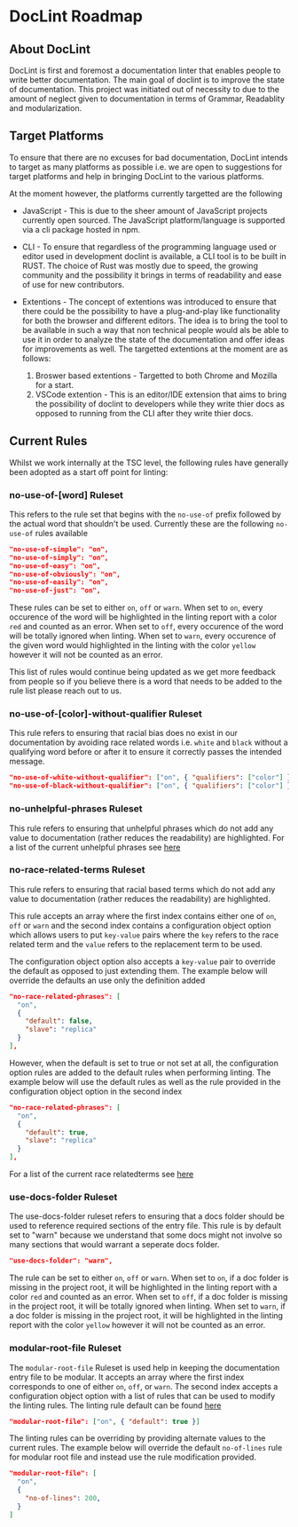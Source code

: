 # DocLint Roadmap

## About DocLint

DocLint is first and foremost a documentation linter that enables people to write better documentation. The main goal of doclint is to improve the state of documentation. This project was initiated out of necessity to due to the amount of neglect given to documentation in terms of Grammar, Readablity and modularization.

## Target Platforms

To ensure that there are no excuses for bad documentation, DocLint intends to target as many platforms as possible i.e. we are open to suggestions for target platforms and help in bringing DocLint to the various platforms.

At the moment however, the platforms currently targetted are the following

* JavaScript - This is due to the sheer amount of JavaScript projects currently open sourced. The JavaScript platform/language is supported via a cli package hosted in npm.

* CLI - To ensure that regardless of the programming language used or editor used in development doclint is available, a CLI tool is to be built in RUST. The choice of Rust was mostly due to speed, the growing community and the possibility it brings in terms of readability and ease of use for new contributors.

* Extentions - The concept of extentions was introduced to ensure that there could be the possibility to have a plug-and-play like functionality for both the browser and different editors. The idea is to bring the tool to be available in such a way that non technical people would als be able to use it in order to analyze the state of the documentation and offer ideas for improvements as well. The targetted extentions at the moment are as follows:

    1. Broswer based extentions - Targetted to both Chrome and Mozilla for a start.
    2. VSCode extention - This is an editor/IDE extension that aims to bring the possibility of doclint to developers while they write thier docs as opposed to running from the CLI after they write thier docs.

## Current Rules

Whilst we work internally at the TSC level, the following rules have generally been adopted as a start off point for linting:

### no-use-of-[word] Ruleset

This refers to the rule set that begins with the `no-use-of` prefix followed by the actual word that shouldn't be used. Currently these are the following `no-use-of` rules available

```json
"no-use-of-simple": "on",
"no-use-of-simply": "on",
"no-use-of-easy": "on",
"no-use-of-obviously": "on",
"no-use-of-easily": "on",
"no-use-of-just": "on",
```

These rules can be set to either `on`, `off` or `warn`. When set to `on`, every occurence of the word will be highlighted in the linting report with a color `red` and counted as an error. When set to `off`, every occurence of the word will be totally ignored when linting. When set to `warn`, every occurence of the given word would highlighted in the linting with the color `yellow` however it will not be counted as an error.

This list of rules would continue being updated as we get more feedback from people so if you believe there is a word that needs to be added to the rule list please reach out to us.

### no-use-of-[color]-without-qualifier Ruleset

This rule refers to ensuring that racial bias does no exist in our documentation by avoiding race related words i.e. `white` and `black` without a qualifying word before or after it to ensure it correctly passes the intended message.

```json
"no-use-of-white-without-qualifier": ["on", { "qualifiers": ["color"] }],
"no-use-of-black-without-qualifier": ["on", { "qualifiers": ["color"] }]
```

### no-unhelpful-phrases Ruleset

This rule refers to ensuring that unhelpful phrases which do not add any value to documentation (rather reduces the readability) are highlighted. For a list of the current unhelpful phrases see [here](/js/src/rules/unhelpfulPhrases.js)

### no-race-related-terms Ruleset

This rule refers to ensuring that racial based terms which do not add any value to documentation (rather reduces the readability) are highlighted. 

This rule accepts an array where the first index contains either one of `on`, `off` or `warn` and the second index contains a configuration object option which allows users to put `key-value` pairs where the `key` refers to the race related term and the `value` refers to the replacement term to be used. 

The configuration object option also accepts a `key-value` pair to override the default as opposed to just extending them. The example below will override the defaults an use only the definition added

```json
"no-race-related-phrases": [
  "on",
  { 
    "default": false,
    "slave": "replica"
  }
],
```

However, when the default is set to true or not set at all, the configuration option rules are added to the default rules when performing linting. The example below will use the default rules as well as the rule provided in the configuration object option in the second index

```json
"no-race-related-phrases": [
  "on",
  { 
    "default": true,
    "slave": "replica"
  }
],
```

For a list of the current race relatedterms see [here](/src/rules/raceRelatedTerms.js)

### use-docs-folder Ruleset

The use-docs-folder ruleset refers to ensuring that a docs folder should be used to reference required sections of the entry file. This rule is by default set to "warn" because we understand that some docs might not involve so many sections that would warrant a seperate docs folder.

```json
"use-docs-folder": "warn",
```

The rule can be set to either `on`, `off` or `warn`. When set to `on`, if a doc folder is missing in the project root, it will be highlighted in the linting report with a color `red` and counted as an error. When set to `off`, if a doc folder is missing in the project root, it will be totally ignored when linting. When set to `warn`, if a doc folder is missing in the project root, it will be highlighted in the linting report with the color `yellow` however it will not be counted as an error.

### modular-root-file Ruleset

The `modular-root-file` Ruleset is used help in keeping the documentation entry file to be modular. It accepts an array where the first index corresponds to one of either `on`, `off`, or `warn`. The second index accepts a configuration object option with a list of rules that can be used to modify the linting rules. The linting rule default can be found [here](/js/src/rules/modularRootFile.js)

```json
"modular-root-file": ["on", { "default": true }]
```
The linting rules can be overriding by providing alternate values to the current rules. The example below will override the default `no-of-lines` rule for modular root file and instead use the rule modification provided.

```json
"modular-root-file": [
  "on",
  { 
    "no-of-lines": 200,
  }
]
```



